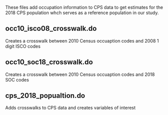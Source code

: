 These files add occupation information to CPS data to get estimates for the 2018 CPS population whch serves as a reference population in our study. 

## occ10_isco08_crosswalk.do
Creates a crosswalk between 2010 Census occuaption codes and 2008 1 digit ISCO codes

## occ10_soc18_crosswalk.do
Creates a crosswalk between 2010 Census occuaption codes and 2018 SOC codes

## cps_2018_popualtion.do
Adds crosswalks to CPS data and creates variables of interest
